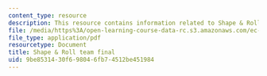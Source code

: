 ```yaml
---
content_type: resource
description: This resource contains information related to Shape & Roll team final.
file: /media/https%3A/open-learning-course-data-rc.s3.amazonaws.com/ec-722-special-topics-at-edgerton-center-developing-world-prosthetics-spring-2010/9be8531430f698046fb74512be451984_MITEC_722S10_shpnrol_final.pdf
file_type: application/pdf
resourcetype: Document
title: Shape & Roll team final
uid: 9be85314-30f6-9804-6fb7-4512be451984
---
```


